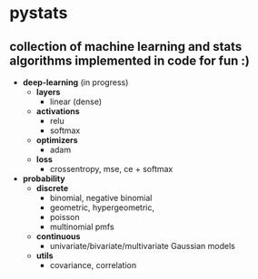 # pystats

## collection of machine learning and stats algorithms implemented in code for fun :)
* **deep-learning** (in progress)
    * **layers**
        * linear (dense)
    * **activations** 
        * relu
        * softmax
    * **optimizers**
        * adam
    * **loss**
        * crossentropy, mse, ce + softmax  
* **probability**
    * **discrete**
        * binomial, negative binomial
        * geometric, hypergeometric,
        * poisson
        * multinomial pmfs
    * **continuous** 
        * univariate/bivariate/multivariate Gaussian models
    * **utils**
        * covariance, correlation